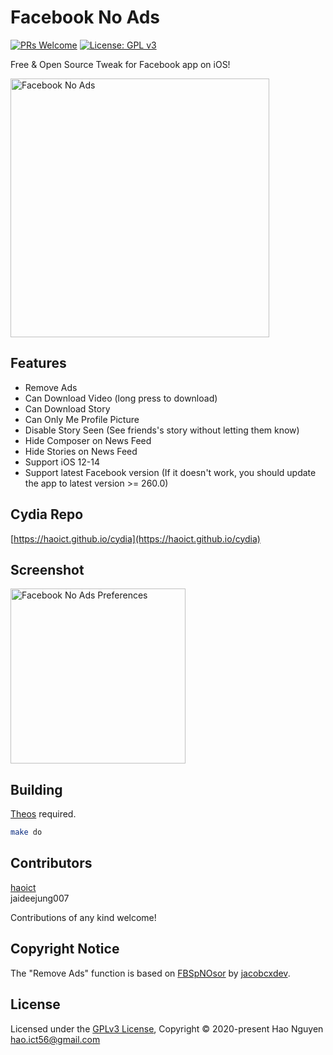 # Facebook No Ads

[![PRs Welcome](https://img.shields.io/badge/PRs-welcome-brightgreen.svg?style=flat-square)](http://makeapullrequest.com)
[![License: GPL v3](https://img.shields.io/badge/License-GPLv3-blue.svg)](https://www.gnu.org/licenses/gpl-3.0)

Free & Open Source Tweak for Facebook app on iOS!

<img src="https://haoict.github.io/cydia/images/fnabanner.jpg" alt="Facebook No Ads" width="414"/>

## Features
- Remove Ads
- Can Download Video (long press to download)
- Can Download Story
- Can Only Me Profile Picture
- Disable Story Seen (See friends's story without letting them know)
- Hide Composer on News Feed
- Hide Stories on News Feed
- Support iOS 12-14
- Support latest Facebook version (If it doesn't work, you should update the app to latest version >= 260.0)

## Cydia Repo

[https://haoict.github.io/cydia](https://haoict.github.io/cydia)

## Screenshot

<img src="https://haoict.github.io/cydia/images/fnapref.png" alt="Facebook No Ads Preferences" width="280"/>

## Building

[Theos](https://github.com/theos/theos) required.

```bash
make do
```

## Contributors

[haoict](https://github.com/haoict)  
jaideejung007  

Contributions of any kind welcome!

## Copyright Notice

The "Remove Ads" function is based on [FBSpNOsor](https://github.com/jacobcxdev/FBSpNOsor) by [jacobcxdev](https://github.com/jacobcxdev).  

## License

Licensed under the [GPLv3 License](./LICENSE), Copyright © 2020-present Hao Nguyen <hao.ict56@gmail.com>